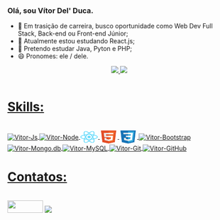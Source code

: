 ###  Olá, sou Vítor Del' Duca.

- 🔭 Em trasição de carreira, busco oportunidade como Web Dev Full Stack, Back-end ou Front-end Júnior;
- 🌱 Atualmente estou estudando React.js;
- 📘 Pretendo estudar Java, Pyton e PHP;
- 😄 Pronomes: ele / dele.

<div align="center">
  <a href="https://github.com/vitor-delduca">
  <img height="180em" src="https://github-readme-stats.vercel.app/api?username=vitor-delduca&show_icons=true&theme=dracula&include_all_commits=true&count_private=true"/>
  <img height="180em" src="https://github-readme-stats.vercel.app/api/top-langs/?username=vitor-delduca&layout=compact&langs_count=7&theme=dracula"/>
</div>
                                                                                                                                                  
<div style="display: inline_block"><br>
  <h1>Skills:</h1><br>
  <img align="center" alt="Vitor-Js" height="30" width="40" src="https://cdn.jsdelivr.net/gh/devicons/devicon/icons/javascript/javascript-original.svg">
  <img align="center" alt="Vitor-Node" height="30" width="40" src="https://cdn.jsdelivr.net/gh/devicons/devicon/icons/nodejs/nodejs-original-wordmark.svg">
  <img align="center" alt="Vitor-React" height="30" width="40" src="https://raw.githubusercontent.com/devicons/devicon/master/icons/react/react-original.svg">
  <img align="center" alt="Vitor-HTML" height="30" width="40" src="https://raw.githubusercontent.com/devicons/devicon/master/icons/html5/html5-original.svg">
  <img align="center" alt="Vitor-CSS" height="30" width="40" src="https://raw.githubusercontent.com/devicons/devicon/master/icons/css3/css3-original.svg">
  <img align="center" alt="Vitor-Bootstrap" height="30" width="40" src="https://cdn.jsdelivr.net/gh/devicons/devicon/icons/bootstrap/bootstrap-original-wordmark.svg">
  <img align="center" alt="Vitor-Mongo.db" height="30" width="40" src="https://cdn.jsdelivr.net/gh/devicons/devicon/icons/mongodb/mongodb-original-wordmark.svg">
  <img align="center" alt="Vitor-MySQL" height="30" width="40" src="https://cdn.jsdelivr.net/gh/devicons/devicon/icons/mysql/mysql-original-wordmark.svg">
  <img align="center" alt="Vitor-Git" height="30" width="40" src="https://cdn.jsdelivr.net/gh/devicons/devicon/icons/git/git-original-wordmark.svg">
  <img align="center" alt="Vitor-GitHub" height="30" width="40" src="https://cdn.jsdelivr.net/gh/devicons/devicon/icons/github/github-original-wordmark.svg">
</div>

  ##
  
<div>
  <h1>Contatos:</h1><br>
  <a href = "mailto:vitordelduca@hotmail.com"><img height="28" width="80" src="https://4.bp.blogspot.com/-jvC47T2T-WI/W_2ZZuReU_I/AAAAAAAAAPU/RUuZO9U8Kt4XMDO9ojMk8gO1tHGNEerZACLcBGAs/s1600/outlook.jpg"></a>
  <a href="https://www.linkedin.com/in/vitor-del-duca-gestao-programacao-treinamento/" target="_blank"><img src="https://img.shields.io/badge/-LinkedIn-%230077B5?style=for-the-badge&logo=linkedin&logoColor=white" target="_blank"></a> 
</div>
  
  
